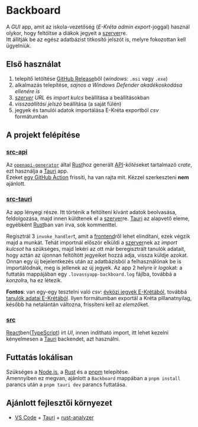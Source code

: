 # Backboard

A *GUI* app, amit az iskola-vezetőség (*E-Kréta admin* *export*-joggal) használ olykor, hogy feltöltse a diákok jegyeit a [szerver]re.  
Itt állítják be az egész adatbázist titkosító jelszót is, melyre fokozottan kell ügyelniük.

## Első használat

1. telepítő letöltése [GitHub Release]ből (*windows*: `.msi` vagy `.exe`)
2. alkalmazás telepítése, *sajnos a Windows Defender akadékoskodása ellenére is*
3. *[szerver] URL* és *import kulcs* beállítása a beállításokban
4. *visszaállítási jelszó* beállítása (a saját fülén)
5. jegyek és tanulói adatok importálása E-Kréta exportból *csv* formátumban

## A projekt felépítése

### [src-api](./src-api)

Az [`openapi-generator`] által [Rust]hoz generált [API]-*kötés*eket tartalmazó *crate*, ezt használja a [Tauri] app.  
Ezeket [egy GitHub Action] frissíti, ha van rajta mit. Kézzel szerkeszteni **nem** ajánlott.

### [src-tauri](./src-tauri)

Az app lényegi része. Itt történik a feltölteni kívánt adatok beolvasása, feldolgozása, majd innen küldtenek el a [szerver]re.
[Tauri] az alapvető eleme, egyébként [Rust]ban van írva, sok kommenttel.

Regisztrál 3 `invoke_handler`t, amit a [frontend]ről lehet elindítani, ezek végzik majd a munkát.
Tehát importnál először elküldi a [szerver]nek az *import kulcsot* ha szükséges, majd lekéri az ott már beregisztrált tanulók adatait,
hogy aztán az újonnan feltöltött jegyeiket hozzá adja, vissza küldje azokat.
Onnan egy új bejelentkezés után az adatbázisból a felhasználónak be is importálódnak, meg is jellenek az új jegyek.
Az app 2 helyre ír *log*okat: a futtatás mappájában egy `.lovassyapp-backboard.log` fájlba, továbbá a *konzol*ra, ha ez létezik.

**Fontos**: van egy-egy tesztelni való *csv*: [évközi jegyek E-Krétából], továbbá [tanulók adatai E-Krétából].
Ilyen formátumban exportál a Kréta pillanatnyilag, később ha netalántán változna, frissíteni kell az *elemző*ket.

### [src](./src)

[React]ben([TypeScript]) írt *UI*, innen indítható import, itt lehet kezelni kényelmesen a [Tauri] backendet, azt használni.

## Futtatás lokálisan

Szükséges a [Node.js], a [Rust] és a [pnpm] telepítése.  
Amennyiben ez megvan, ajánlott a `Backboard` mappában a `pnpm install` parancs után a `pnpm tauri dev` parancs futtatása.

## Ajánlott fejlesztői környezet

- [VS Code](https://code.visualstudio.com/) + [Tauri](https://marketplace.visualstudio.com/items?itemName=tauri-apps.tauri-vscode) + [rust-analyzer](https://marketplace.visualstudio.com/items?itemName=rust-lang.rust-analyzer)

[`openapi-generator`]: https://openapi-generator.tech/
[Rust]: https://rust-lang.org/
[API]: https://bump.sh/xeretis/doc/lovassyapp/
[Tauri]: https://tauri.app/
[React]: https://react.dev/
[szerver]: ../Blueboard/
[frontend]: ./src
[GitHub Release]: https://github.com/LovassyApp/LovassyApp/releases/latest
[egy GitHub Action]: ../.github/workflows/backboard-build.yml
[TypeScript]: https://www.typescriptlang.org/
[évközi jegyek E-Krétából]: ./src-tauri/test_grades.csv
[tanulók adatai E-Krétából]: ./src-tauri/test_students.csv
[pnpm]: https://pnpm.io/
[Node.js]: https://nodejs.org/en/
